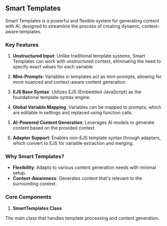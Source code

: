 ## Smart Templates

Smart Templates is a powerful and flexible system for generating content with AI, designed to streamline the process of creating dynamic, context-aware templates.

### Key Features

1. **Unstructured Input**: Unlike traditional template systems, Smart Templates can work with unstructured context, eliminating the need to specify exact values for each variable.

2. **Mini-Prompts**: Variables in templates act as mini-prompts, allowing for more nuanced and context-aware content generation.

3. **EJS Base Syntax**: Utilizes EJS (Embedded JavaScript) as the foundational template syntax engine.

4. **Global Variable Mapping**: Variables can be mapped to prompts, which are editable in settings and replaced using function calls.

5. **AI-Powered Content Generation**: Leverages AI models to generate content based on the provided context.

6. **Adapter Support**: Enables non-EJS template syntax through adapters, which convert to EJS for variable extraction and merging.

### Why Smart Templates?

- **Flexibility**: Adapts to various content generation needs with minimal setup.
- **Context-Awareness**: Generates content that's relevant to the surrounding context.

### Core Components

1. **SmartTemplates Class**

The main class that handles template processing and content generation.

